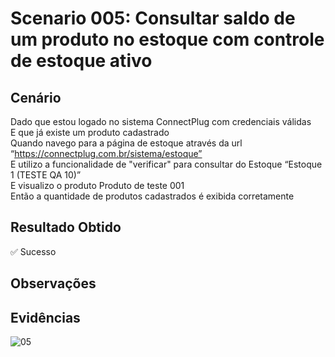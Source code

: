 # Scenario 005: Consultar saldo de um produto no estoque com controle de estoque ativo

## Cenário
Dado que estou logado no sistema ConnectPlug com credenciais válidas  
E que já existe um produto cadastrado  
Quando navego para a página de estoque através da url “https://connectplug.com.br/sistema/estoque”  
E utilizo a funcionalidade de "verificar" para consultar do Estoque “Estoque 1 (TESTE QA 10)”  
E visualizo o produto Produto de teste 001  
Então a quantidade de produtos cadastrados é exibida corretamente

## Resultado Obtido
✅ Sucesso

## Observações

## Evidências
![05](https://github.com/user-attachments/assets/18d3865e-7b7c-400c-86b5-be2e118b7227)
